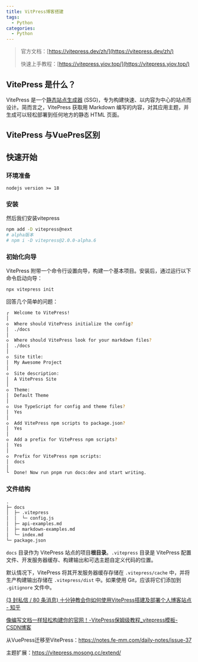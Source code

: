 ```yaml
---
title: VitPress博客搭建
tags:
  - Python
categories:
  - Python
---
```




> 官方文档：[https://vitepress.dev/zh/](https://vitepress.dev/zh/)
>
> 快速上手教程：[https://vitepress.yiov.top/](https://vitepress.yiov.top/)
>
> 

## VitePress 是什么？

VitePress 是一个[静态站点生成器](https://en.wikipedia.org/wiki/Static_site_generator) (SSG)，专为构建快速、以内容为中心的站点而设计。简而言之，VitePress 获取用 Markdown 编写的内容，对其应用主题，并生成可以轻松部署到任何地方的静态 HTML 页面。

## VitePress 与VuePres区别



## 快速开始

### 环境准备

~~~
nodejs version >= 18
~~~

### 安装

然后我们安装vitepress

~~~sh
npm add -D vitepress@next
# alpha版本
# npm i -D vitepress@2.0.0-alpha.6
~~~

### 初始化向导

VitePress 附带一个命令行设置向导，构建一个基本项目。安装后，通过运行以下命令启动向导：

~~~sh
npx vitepress init
~~~

回答几个简单的问题：

~~~sh
┌  Welcome to VitePress!
│
◇  Where should VitePress initialize the config?
│  ./docs
│
◇  Where should VitePress look for your markdown files?
│  ./docs
│
◇  Site title:
│  My Awesome Project
│
◇  Site description:
│  A VitePress Site
│
◇  Theme:
│  Default Theme
│
◇  Use TypeScript for config and theme files?
│  Yes
│
◇  Add VitePress npm scripts to package.json?
│  Yes
│
◇  Add a prefix for VitePress npm scripts?
│  Yes
│
◇  Prefix for VitePress npm scripts:
│  docs
│
└  Done! Now run pnpm run docs:dev and start writing.
~~~

### 文件结构

~~~markdown
.
├─ docs
│  ├─ .vitepress
│  │  └─ config.js
│  ├─ api-examples.md
│  ├─ markdown-examples.md
│  └─ index.md
└─ package.json
~~~

`docs` 目录作为 VitePress 站点的项目**根目录**。`.vitepress` 目录是 VitePress 配置文件、开发服务器缓存、构建输出和可选主题自定义代码的位置。

默认情况下，VitePress 将其开发服务器缓存存储在 `.vitepress/cache` 中，并将生产构建输出存储在 `.vitepress/dist` 中。如果使用 Git，应该将它们添加到 `.gitignore` 文件中。







[(3 封私信 / 80 条消息) 十分钟教会你如何使用VitePress搭建及部署个人博客站点 - 知乎](https://zhuanlan.zhihu.com/p/551291839)

[像编写文档一样轻松构建你的官网！-VitePress保姆级教程_vitepress模板-CSDN博客](https://blog.csdn.net/qq_44793507/article/details/142521250)



从VuePress迁移至VitePress：https://notes.fe-mm.com/daily-notes/issue-37

主题扩展：https://vitepress.mosong.cc/extend/